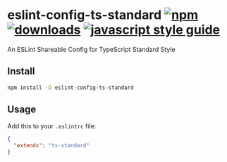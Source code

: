 # eslint-config-ts-standard [![npm][npm-image]][npm-url] [![downloads][downloads-image]][downloads-url] [![javascript style guide][standard-image]][standard-url]

[npm-image]: https://img.shields.io/npm/v/eslint-config-ts-standard.svg
[npm-url]: https://npmjs.org/package/eslint-config-ts-standard
[downloads-image]: https://img.shields.io/npm/dm/eslint-config-ts-standard.svg
[downloads-url]: https://npmjs.org/package/eslint-config-ts-standard
[standard-image]: https://img.shields.io/badge/code_style-standard-brightgreen.svg
[standard-url]: https://standardjs.com

An ESLint Shareable Config for TypeScript Standard Style

## Install

```bash
npm install -D eslint-config-ts-standard
```

## Usage

Add this to your `.eslintrc` file:

```json
{
  "extends": "ts-standard"
}
```
